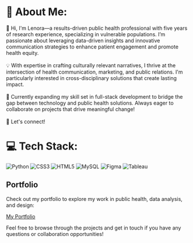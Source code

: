 # 💫 About Me:
 👋 Hi, I'm Lenora—a results-driven public health professional with five years of research experience, specializing in vulnerable populations. I’m passionate about leveraging data-driven insights and innovative communication strategies to enhance patient engagement and promote health equity.<br><br>💡 With expertise in crafting culturally relevant narratives, I thrive at the intersection of health communication, marketing, and public relations. I'm particularly interested in cross-disciplinary solutions that create lasting impact.<br><br>🚀 Currently expanding my skill set in full-stack development to bridge the gap between technology and public health solutions. Always eager to collaborate on projects that drive meaningful change!<br><br>🔗 Let's connect!


# 💻 Tech Stack:
 ![Python](https://img.shields.io/badge/python-3670A0?style=for-the-badge&logo=python&logoColor=ffdd54) 
![CSS3](https://img.shields.io/badge/css3-%231572B6.svg?style=for-the-badge&logo=css3&logoColor=white) 
![HTML5](https://img.shields.io/badge/html5-E34F26?style=for-the-badge&logo=html5&logoColor=white) 
![MySQL](https://img.shields.io/badge/mysql-4479A1?style=for-the-badge&logo=mysql&logoColor=white) 
![Figma](https://img.shields.io/badge/figma-F24E1E?style=for-the-badge&logo=figma&logoColor=white)
![Tableau](https://img.shields.io/badge/tableau-E97627?style=for-the-badge&logo=tableau&logoColor=white)

## Portfolio

Check out my portfolio to explore my work in public health, data analysis, and design:

[My Portfolio](your-portfolio-link-here)

Feel free to browse through the projects and get in touch if you have any questions or collaboration opportunities!
